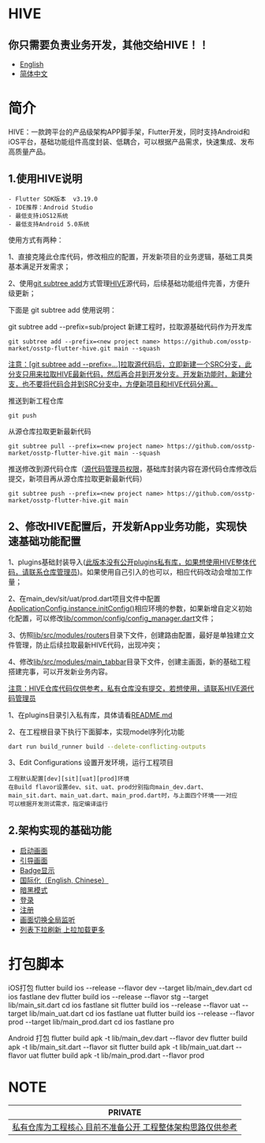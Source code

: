 # HIVE

## 你只需要负责业务开发，其他交给HIVE！！

- [English](./README.md)
- [简体中文](./README.zh_CN.md)

# 简介
HIVE：一款跨平台的产品级架构APP脚手架，Flutter开发，同时支持Android和iOS平台，基础功能组件高度封装、低耦合，可以根据产品需求，快速集成、发布高质量产品。

## 1.使用HIVE说明
```
- Flutter SDK版本  v3.19.0
- IDE推荐：Android Studio
- 最低支持iOS12系统
- 最低支持Android 5.0系统
```

使用方式有两种：

1、直接克隆此仓库代码，修改相应的配置，开发新项目的业务逻辑，基础工具类基本满足开发需求；

2、使用[git subtree add]()方式管理[HIVE]()源代码，后续基础功能组件完善，方便升级更新；

下面是 git subtree add 使用说明：

git subtree add --prefix=sub/project 新建<new project name>工程时，拉取源基础代码作为开发库
```shell
git subtree add --prefix=<new project name> https://github.com/osstp-market/osstp-flutter-hive.git main --squash
```
[注意：[git subtree add --prefix=...]拉取源代码后，立即新建一个SRC分支，此分支只用来拉取HIVE最新代码，然后再合并到开发分支。开发新功能时，新建分支，也不要将代码合并到SRC分支中，方便新项目和HIVE代码分离。]()

推送到新工程<new project name>仓库
```shell
git push
```
从源仓库拉取更新最新代码
```shell
git subtree pull --prefix=<new project name> https://github.com/osstp-market/osstp-flutter-hive.git main --squash
```
推送修改到源代码仓库（[源代码管理员权限]()，基础库封装内容在源代码仓库修改后提交，新项目再从源仓库拉取更新最新代码）

```shell
git subtree push --prefix=<new project name> https://github.com/osstp-market/osstp-flutter-hive.git main
```

## 2、修改HIVE配置后，开发新App业务功能，实现快速基础功能配置

1、plugins基础封装导入([此版本没有公开plugins私有库，如果想使用HIVE整体代码，请联系仓库管理员]())。如果使用自己引入的也可以，相应代码改动会增加工作量；

2、在main_dev/sit/uat/prod.dart项目文件中配置[ApplicationConfig.instance.initConfig()]()相应环境的参数，如果新增自定义初始化配置，可以修改[lib/common/config/config_manager.dart]()文件；

3、仿照[lib/src/modules/routers]()目录下文件，创建路由配置，最好是单独建立文件管理，防止后续拉取最新HIVE代码，出现冲突；

4、修改[lib/src/modules/main_tabbar]()目录下文件，创建主画面，新的基础工程搭建完事，可以开发新业务内容。

[注意：HIVE仓库代码仅供参考，私有仓库没有提交，若想使用，请联系HIVE源代码管理员]()

1、在plugins目录引入私有库，具体请看[README.md](./plugins/README.md)

2、在工程根目录下执行下面脚本，实现model序列化功能
```bash
dart run build_runner build --delete-conflicting-outputs
```
3、Edit Configurations 设置开发环境，运行工程项目
````
工程默认配置[dev][sit][uat][prod]环境
在Build flavor设置dev、sit、uat、prod分别指向main_dev.dart、main_sit.dart、main_uat.dart、main_prod.dart时，与上面四个环境一一对应
可以根据开发测试需求，指定编译运行
````
## 2.架构实现的基础功能
* [启动画面]()
* [引导画面]()
* [Badge显示]()
* [国际化（English, Chinese）]()
* [暗黑模式]()
* [登录]()
* [注册]()
* [画面切换全局监听]()
* [列表下拉刷新 上拉加载更多]()

# 打包脚本
iOS打包
flutter build ios --release --flavor dev --target lib/main_dev.dart
cd ios
fastlane dev
flutter build ios --release --flavor stg --target lib/main_sit.dart
cd ios
fastlane sit
flutter build ios --release --flavor uat --target lib/main_uat.dart
cd ios
fastlane uat
flutter build ios --release --flavor prod --target lib/main_prod.dart
cd ios
fastlane pro

Android 打包
flutter build apk -t lib/main_dev.dart --flavor dev
flutter build apk -t lib/main_sit.dart --flavor sit
flutter build apk -t lib/main_uat.dart --flavor uat
flutter build apk -t lib/main_prod.dart --flavor prod


# NOTE

| **PRIVATE** |
|-------------|
| [私有仓库为工程核心 目前不准备公开 工程整体架构思路仅供参考]()|